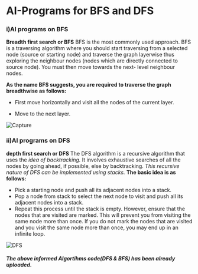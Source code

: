 # AI-Programs for BFS and DFS
### i)AI programs on BFS
  **Breadth first search or BFS** 
  BFS is the most commonly used approach.
  BFS is a traversing algorithm where you should start traversing from a selected node (source or starting node) and traverse the graph       layerwise thus exploring the neighbour nodes (nodes which are directly connected to source node). You must then move towards the next-     level neighbour nodes.

  __As the name BFS suggests, you are required to traverse the graph breadthwise as follows:__
  
  - First move horizontally and visit all the nodes of the current layer.
  
  - Move to the next layer.

![Capture](https://user-images.githubusercontent.com/39990761/61955212-23cdd700-afd8-11e9-80f9-f4f3ac45888d.JPG)






### ii)AI programs on DFS
  **depth first search or DFS**
  The DFS algorithm is a recursive algorithm that uses the *idea of backtracking.* 
  It involves exhaustive searches of all the nodes by going ahead, if possible, else by backtracking.
  _This recursive nature of DFS can be implemented using stacks._ 
  **The basic idea is as follows:**
  - Pick a starting node and push all its adjacent nodes into a stack.
  - Pop a node from stack to select the next node to visit and push all its adjacent nodes into a stack.
  - Repeat this process until the stack is empty. 
  However, ensure that the nodes that are visited are marked. This will prevent you from visiting the same node more than once. If you do     not mark the nodes that are visited and you visit the same node more than once, you may end up in an infinite loop.

 
![DFS](https://user-images.githubusercontent.com/39990761/61957563-2aab1880-afdd-11e9-8ba0-f4534d26608e.JPG)

##### **The above informed Algortihms code(DFS & BFS) has been already uploaded.**
